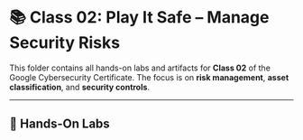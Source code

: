 # 📚 Class 02: Play It Safe – Manage Security Risks

This folder contains all hands-on labs and artifacts for **Class 02** of the Google Cybersecurity Certificate. The focus is on **risk management**, **asset classification**, and **security controls**.

---

## 🧪 Hands-On Labs
